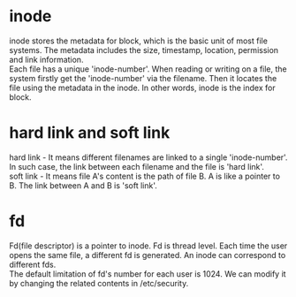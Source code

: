 # inode #
inode stores the metadata for block, which is the basic unit of most file systems. The metadata includes the size, timestamp, location, permission and link information.  
Each file has a unique 'inode-number'. When reading or writing on a file, the system firstly get the 'inode-number' via the filename. 
Then it locates the file using the metadata in the inode.
In other words, inode is the index for block. 

# hard link and soft link #
hard link - It means different filenames are linked to a single 'inode-number'. In such case, the link between each filename and the file is 'hard link'.  
soft link - It means file A's content is the path of file B. A is like a pointer to B. The link between A and B is 'soft link'.

# fd #
Fd(file descriptor) is a pointer to inode. Fd is thread level. Each time the user opens the same file, a different fd is generated. An inode can correspond to different fds.  
The default limitation of fd's number for each user is 1024. We can modify it by changing the related contents in /etc/security.
